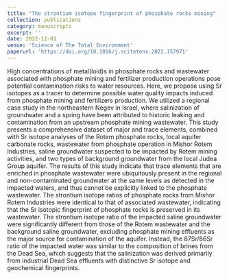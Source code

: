 ```yaml
---
title: "The strontium isotope fingerprint of phosphate rocks mining"
collection: publications
category: manuscripts
excerpt: ''
date: 2022-12-01
venue: 'Science of The Total Environment'
paperurl: 'https://doi.org/10.1016/j.scitotenv.2022.157971'
---
```

High concentrations of metal(loid)s in phosphate rocks and wastewater associated with phosphate mining and fertilizer production operations pose potential contamination risks to water resources. Here, we propose using Sr isotopes as a tracer to determine possible water quality impacts induced from phosphate mining and fertilizers production. We utilized a regional case study in the northeastern Negev in Israel, where salinization of groundwater and a spring have been attributed to historic leaking and contamination from an upstream phosphate mining wastewater. This study presents a comprehensive dataset of major and trace elements, combined with Sr isotope analyses of the Rotem phosphate rocks, local aquifer carbonate rocks, wastewater from phosphate operation in Mishor Rotem Industries, saline groundwater suspected to be impacted by Rotem mining activities, and two types of background groundwater from the local Judea Group aquifer. The results of this study indicate that trace elements that are enriched in phosphate wastewater were ubiquitously present in the regional and non-contaminated groundwater at the same levels as detected in the impacted waters, and thus cannot be explicitly linked to the phosphate wastewater. The strontium isotope ratios of phosphate rocks from Mishor Rotem Industries were identical to that of associated wastewater, indicating that the Sr isotopic fingerprint of phosphate rocks is preserved in its wastewater. The strontium isotope ratio of the impacted saline groundwater were significantly different from those of the Rotem wastewater and the background saline groundwater, excluding phosphate mining effluents as the major source for contamination of the aquifer. Instead, the 87Sr/86Sr ratio of the impacted water was similar to the composition of brines from the Dead Sea, which suggests that the salinization was derived primarily from industrial Dead Sea effluents with distinctive Sr isotope and geochemical fingerprints.
